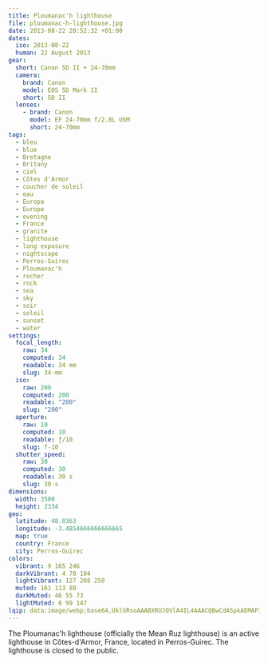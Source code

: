```yaml
---
title: Ploumanac'h lighthouse
file: ploumanac-h-lighthouse.jpg
date: 2013-08-22 20:52:32 +01:00
dates:
  iso: 2013-08-22
  human: 22 August 2013
gear:
  short: Canon 5D II + 24-70mm
  camera:
    brand: Canon
    model: EOS 5D Mark II
    short: 5D II
  lenses:
    - brand: Canon
      model: EF 24-70mm f/2.8L USM
      short: 24-70mm
tags:
  - bleu
  - blue
  - Bretagne
  - Britany
  - ciel
  - Côtes d'Armor
  - coucher de soleil
  - eau
  - Europa
  - Europe
  - evening
  - France
  - granite
  - lighthouse
  - long exposure
  - nightscape
  - Perros-Guirec
  - Ploumanac'h
  - rocher
  - rock
  - sea
  - sky
  - soir
  - soleil
  - sunset
  - water
settings:
  focal_length:
    raw: 34
    computed: 34
    readable: 34 mm
    slug: 34-mm
  iso:
    raw: 200
    computed: 200
    readable: "200"
    slug: "200"
  aperture:
    raw: 10
    computed: 10
    readable: ƒ/10
    slug: f-10
  shutter_speed:
    raw: 30
    computed: 30
    readable: 30 s
    slug: 30-s
dimensions:
  width: 3500
  height: 2334
geo:
  latitude: 48.8363
  longitude: -3.4854666666666665
  map: true
  country: France
  city: Perros-Guirec
colors:
  vibrant: 9 165 246
  darkVibrant: 4 70 104
  lightVibrant: 127 208 250
  muted: 161 113 88
  darkMuted: 46 55 73
  lightMuted: 6 99 147
lqip: data:image/webp;base64,UklGRsoAAABXRUJQVlA4IL4AAACQBwCdASpkAEMAP3GszGC7uDOvqFHLY3AuCWMAznQa43wpP1VMh0OgQDaM7W/rYcWValHvGXYitOMqI6xMql+uEeLd0OAA/ux8AQpoo+4erlU5iF7lEGmMDKLI22rD756kK+fWqS1lYcMDsmgkrwyaH2LGM/ksnUAKQxb2ULa4cO1XSn1Xpqsg9qw5UjT/S7rYJD1Yszob1ilV+TB049pAeoY31lREyoz6IBhY35OoAXEzSf3CSA2xZnSqGIAA
---
```


The Ploumanac'h lighthouse (officially the Mean Ruz lighthouse) is an active lighthouse in Côtes-d'Armor, France, located in Perros-Guirec. The lighthouse is closed to the public.
